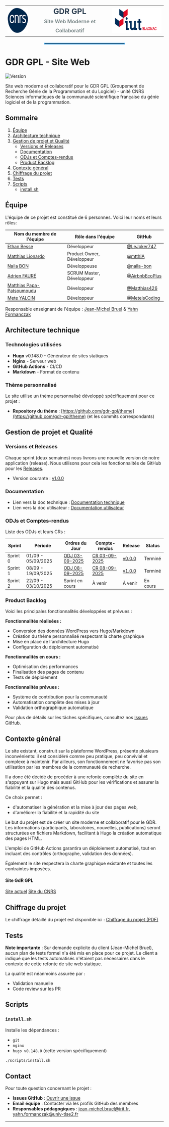 <div align="center">
  <table border="0" cellpadding="20" cellspacing="0">
    <tr>
      <td align="center">
        <img src="./static/images/logo-cnrs.png" alt="CNRS" height="80"  />
      </td>
      <td align="center" style="font-size: 24px; font-weight: bold; color: #2c3e50;">
        GDR GPL<br>
        <span style="font-size: 16px; color: #7f8c8d;">Site Web Moderne et Collaboratif</span>
      </td>
      <td align="center">
        <img src="./static/images/logo-iut.png" alt="IUT Blagnac" height="80"/>
      </td>
    </tr>
  </table>
  
  <hr style="width: 50%; margin: 20px auto; border: 2px solid #3498db;">
</div>

# GDR GPL - Site Web

![Version](https://img.shields.io/github/v/release/gdr-gpl/gdr-gpl)

Site web moderne et collaboratif pour le GDR GPL (Groupement de Recherche Génie de la Programmation et du Logiciel) - unité CNRS Sciences informatiques de la communauté scientifique française du génie logiciel et de la programmation.

## Sommaire

1. [Équipe](#équipe)
2. [Architecture technique](#architecture-technique)
3. [Gestion de projet et Qualité](#gestion-de-projet-et-qualité)
   - [Versions et Releases](#versions-et-releases)
   - [Documentation](#documentation)
   - [ODJs et Comptes-rendus](#odjs-et-comptes-rendus)
   - [Product Backlog](#product-backlog)
4. [Contexte général](#contexte-général)
5. [Chiffrage du projet](#chiffrage-du-projet)
6. [Tests](#tests)
7. [Scripts](#scripts)
   - [install.sh](#installsh)

## Équipe

L'équipe de ce projet est constitué de 6 personnes. Voici leur noms et leurs rôles:

| Nom du membre de l'équipe                                   | Rôle dans l'équipe                | GitHub |
|-------------------------------------------------------------|-----------------------------------|---------|
| [Ethan Besse](https://github.com/LeJoker747)                | Développeur                       | [@LeJoker747](https://github.com/LeJoker747) |
| [Matthias Lionardo](https://github.com/mtthIA)              | Product Owner, Développeur        | [@mtthIA](https://github.com/mtthIA) |
| [Naila BON](https://github.com/naila-bon)                   | Développeuse                      | [@naila-bon](https://github.com/naila-bon) |
| [Adrien FAURÉ](https://github.com/AirbnbEcoPlus)            | SCRUM Master, Développeur         | [@AirbnbEcoPlus](https://github.com/AirbnbEcoPlus) |
| [Matthias Papa-Patsoumoudu](https://github.com/Matthias426) | Développeur                       | [@Matthias426](https://github.com/Matthias426) |
| [Mete YALCIN](https://github.com/MeteIsCoding)              | Développeur                       | [@MeteIsCoding](https://github.com/MeteIsCoding) |

Responsable enseignant de l'équipe : [Jean-Michel Bruel](jean-michel.bruel@irit.fr) & [Yahn Formanczak](yahn.formanczak@univ-tlse2.fr) 

## Architecture technique

### Technologies utilisées
- **Hugo** v0.148.0 - Générateur de sites statiques
- **Nginx** - Serveur web
- **GitHub Actions** - CI/CD
- **Markdown** - Format de contenu

### Thème personnalisé
Le site utilise un thème personnalisé développé spécifiquement pour ce projet :
- **Repository du thème** : [https://github.com/gdr-gpl/theme](https://github.com/gdr-gpl/theme) (et les commits correspondants)

## Gestion de projet et Qualité

### Versions et Releases
Chaque sprint (deux semaines) nous livrons une nouvelle version de notre application (release).
Nous utilisons pour cela les fonctionnalités de GitHub pour les [Releases](https://docs.github.com/en/repositories/releasing-projects-on-github).

- Version courante : [v1.0.0](https://github.com/gdr-gpl/gdr-gpl/releases/tag/v1.0.0)

### Documentation
- Lien vers la doc technique : [Documentation technique](https://github.com/gdr-gpl/gdr-gpl/wiki/Documentation-Technique--%E2%80%90-GDR%E2%80%90GPL)
- Lien vers la doc utilisateur : [Documentation utilisateur](https://github.com/gdr-gpl/gdr-gpl/wiki/Documentation-Utilisateur-%E2%80%90-GDR%E2%80%90GPL)

### ODJs et Comptes-rendus

Liste des ODJs et leurs CRs :

| Sprint | Période | Ordres du Jour | Compte-rendus | Release | Status |
|--------|---------|----------------|---------------|---------|---------|
| Sprint 0 | 01/09 - 05/09/2025 | [ODJ 03-09-2025](https://github.com/gdr-gpl/gdr-gpl/blob/dev/Documents/R%C3%A9unions/Ordre%20du%20jour%20n%C2%B01%20SAE%20S5.01.pdf) | [CR 03-09-2025](https://github.com/gdr-gpl/gdr-gpl/blob/dev/Documents/R%C3%A9unions/Compte%20rendu%20n%C2%B01%20SAE%20S5.01.pdf) | [v0.0.0](https://github.com/gdr-gpl/gdr-gpl/releases) | Terminé |
| Sprint 1 | 08/09 - 19/09/2025 | [ODJ 08-09-2025](https://github.com/gdr-gpl/gdr-gpl/blob/dev/Documents/R%C3%A9unions/Ordre%20du%20jour%20n%C2%B02%20SAE%20S5.01.pdf) | [CR 08-09-2025](https://github.com/gdr-gpl/gdr-gpl/blob/dev/Documents/R%C3%A9unions/Compte%20rendu%20n%C2%B02%20SAE%20S5.01.pdf) | [v1.0.0](https://github.com/gdr-gpl/gdr-gpl/releases) | Terminé |
| Sprint 2 | 22/09 - 03/10/2025 | Sprint en cours | À venir | À venir | En cours |

### Product Backlog

Voici les principales fonctionnalités développées et prévues :

**Fonctionnalités réalisées :**
- Conversion des données WordPress vers Hugo/Markdown
- Création du thème personnalisé respectant la charte graphique
- Mise en place de l'architecture Hugo
- Configuration du déploiement automatisé

**Fonctionnalités en cours :**
- Optimisation des performances
- Finalisation des pages de contenu
- Tests de déploiement

**Fonctionnalités prévues :**
- Système de contribution pour la communauté
- Automatisation complète des mises à jour
- Validation orthographique automatique

Pour plus de détails sur les tâches spécifiques, consultez nos [Issues GitHub](https://github.com/gdr-gpl/gdr-gpl/issues).

## Contexte général

Le site existant, construit sur la plateforme WordPress, présente plusieurs inconvénients: il est considéré comme peu pratique, peu convivial et complexe à maintenir. Par ailleurs, son fonctionnement ne favorise pas son utilisation par les membres de la communauté de recherche.

Il a donc été décidé de procéder à une refonte complète du site en s'appuyant sur Hugo mais aussi GitHub pour les vérifications et assurer la fiabilité et la qualité des contenus.

Ce choix permet :

- d'automatiser la génération et la mise à jour des pages web,
- d'améliorer la fiabilité et la rapidité du site

Le but du projet est de créer un site moderne et collaboratif pour le GDR. Les informations (participants, laboratoires, nouvelles, publications) seront structurées en fichiers Markdown, facilitant à Hugo la création automatique des pages HTML.

L'emploi de GitHub Actions garantira un déploiement automatisé, tout en incluant des contrôles (orthographe, validation des données).

Également le site respectera la charte graphique existante et toutes les contraintes imposées.

#### Site GdR GPL 
[Site actuel](https://gdr-gpl.cnrs.fr/) 
[Site du CNRS](https://mygdr.hosted.lip6.fr/accueilGDR/7/10)

## Chiffrage du projet

Le chiffrage détaillé du projet est disponible ici :
[Chiffrage du projet (PDF)](https://github.com/gdr-gpl/gdr-gpl/blob/dev/Documents/Chiffrage.pdf)

## Tests

**Note importante** : Sur demande explicite du client (Jean-Michel Bruel), aucun plan de tests formel n'a été mis en place pour ce projet. Le client a indiqué que les tests automatisés n'étaient pas nécessaires dans le contexte de cette refonte de site web statique.

La qualité est néanmoins assurée par :
- Validation manuelle
- Code review sur les PR


## Scripts

### `install.sh`

Installe les dépendances :

- `git`
- `nginx`
- `hugo v0.148.0` (cette version spécifiquement)

```bash
./scripts/install.sh
```

## Contact

Pour toute question concernant le projet :
- **Issues GitHub** : [Ouvrir une issue](https://github.com/gdr-gpl/gdr-gpl/issues)
- **Email équipe** : Contacter via les profils GitHub des membres
- **Responsables pédagogiques** : jean-michel.bruel@irit.fr, yahn.formanczak@univ-tlse2.fr

---
